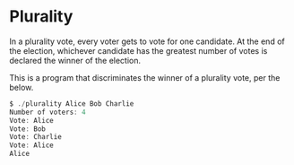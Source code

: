 # Plurality
In a plurality vote, every voter gets to vote for one candidate. At the end of the election, whichever candidate has the greatest number of votes is declared the winner of the election.  

This is a program that discriminates the winner of a plurality vote, per the below.  
```c
$ ./plurality Alice Bob Charlie
Number of voters: 4
Vote: Alice
Vote: Bob
Vote: Charlie
Vote: Alice
Alice
```
